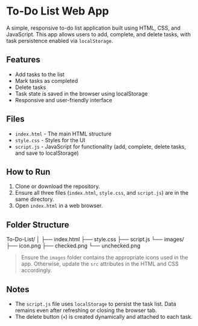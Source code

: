 # To-Do List Web App

A simple, responsive to-do list application built using HTML, CSS, and JavaScript. This app allows users to add, complete, and delete tasks, with task persistence enabled via `localStorage`.

## Features

- Add tasks to the list
- Mark tasks as completed
- Delete tasks
- Task state is saved in the browser using localStorage
- Responsive and user-friendly interface

## Files

- `index.html` - The main HTML structure
- `style.css` - Styles for the UI
- `script.js` - JavaScript for functionality (add, complete, delete tasks, and save to localStorage)

## How to Run

1. Clone or download the repository.
2. Ensure all three files (`index.html`, `style.css`, and `script.js`) are in the same directory.
3. Open `index.html` in a web browser.

## Folder Structure
To-Do-List/
│
├── index.html
├── style.css
├── script.js
└── images/
    ├── icon.png
    ├── checked.png
    └── unchecked.png


> Ensure the `images` folder contains the appropriate icons used in the app. Otherwise, update the `src` attributes in the HTML and CSS accordingly.

## Notes

- The `script.js` file uses `localStorage` to persist the task list. Data remains even after refreshing or closing the browser tab.
- The delete button (`×`) is created dynamically and attached to each task.


